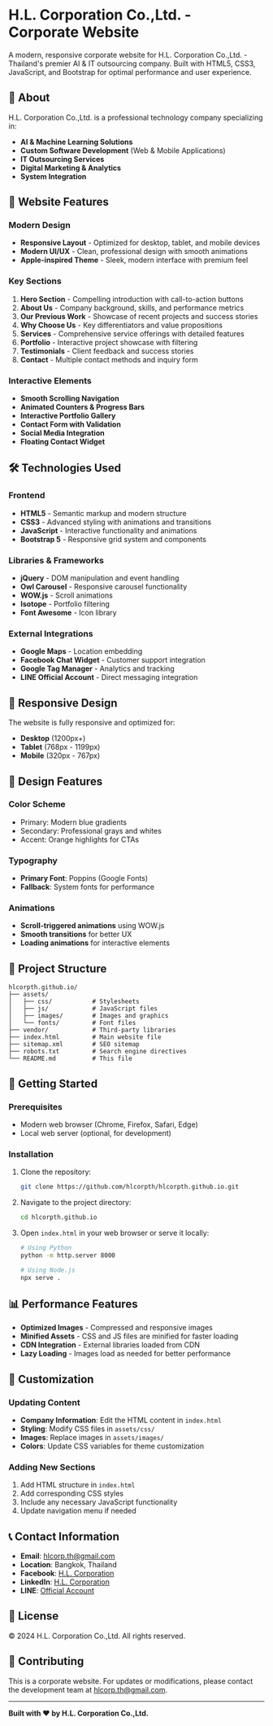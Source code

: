 # H.L. Corporation Co.,Ltd. - Corporate Website

A modern, responsive corporate website for H.L. Corporation Co.,Ltd. - Thailand's premier AI & IT outsourcing company. Built with HTML5, CSS3, JavaScript, and Bootstrap for optimal performance and user experience.

## 🌟 About

H.L. Corporation Co.,Ltd. is a professional technology company specializing in:
- **AI & Machine Learning Solutions**
- **Custom Software Development** (Web & Mobile Applications)
- **IT Outsourcing Services**
- **Digital Marketing & Analytics**
- **System Integration**

## 🚀 Website Features

### Modern Design
- **Responsive Layout** - Optimized for desktop, tablet, and mobile devices
- **Modern UI/UX** - Clean, professional design with smooth animations
- **Apple-inspired Theme** - Sleek, modern interface with premium feel

### Key Sections
1. **Hero Section** - Compelling introduction with call-to-action buttons
2. **About Us** - Company background, skills, and performance metrics
3. **Our Previous Work** - Showcase of recent projects and success stories
4. **Why Choose Us** - Key differentiators and value propositions
5. **Services** - Comprehensive service offerings with detailed features
6. **Portfolio** - Interactive project showcase with filtering
7. **Testimonials** - Client feedback and success stories
8. **Contact** - Multiple contact methods and inquiry form

### Interactive Elements
- **Smooth Scrolling Navigation**
- **Animated Counters & Progress Bars**
- **Interactive Portfolio Gallery**
- **Contact Form with Validation**
- **Social Media Integration**
- **Floating Contact Widget**

## 🛠️ Technologies Used

### Frontend
- **HTML5** - Semantic markup and modern structure
- **CSS3** - Advanced styling with animations and transitions
- **JavaScript** - Interactive functionality and animations
- **Bootstrap 5** - Responsive grid system and components

### Libraries & Frameworks
- **jQuery** - DOM manipulation and event handling
- **Owl Carousel** - Responsive carousel functionality
- **WOW.js** - Scroll animations
- **Isotope** - Portfolio filtering
- **Font Awesome** - Icon library

### External Integrations
- **Google Maps** - Location embedding
- **Facebook Chat Widget** - Customer support integration
- **Google Tag Manager** - Analytics and tracking
- **LINE Official Account** - Direct messaging integration

## 📱 Responsive Design

The website is fully responsive and optimized for:
- **Desktop** (1200px+)
- **Tablet** (768px - 1199px)
- **Mobile** (320px - 767px)

## 🎨 Design Features

### Color Scheme
- Primary: Modern blue gradients
- Secondary: Professional grays and whites
- Accent: Orange highlights for CTAs

### Typography
- **Primary Font**: Poppins (Google Fonts)
- **Fallback**: System fonts for performance

### Animations
- **Scroll-triggered animations** using WOW.js
- **Smooth transitions** for better UX
- **Loading animations** for interactive elements

## 📁 Project Structure

```
hlcorpth.github.io/
├── assets/
│   ├── css/           # Stylesheets
│   ├── js/            # JavaScript files
│   ├── images/        # Images and graphics
│   └── fonts/         # Font files
├── vendor/            # Third-party libraries
├── index.html         # Main website file
├── sitemap.xml        # SEO sitemap
├── robots.txt         # Search engine directives
└── README.md          # This file
```

## 🚀 Getting Started

### Prerequisites
- Modern web browser (Chrome, Firefox, Safari, Edge)
- Local web server (optional, for development)

### Installation
1. Clone the repository:
   ```bash
   git clone https://github.com/hlcorpth/hlcorpth.github.io.git
   ```

2. Navigate to the project directory:
   ```bash
   cd hlcorpth.github.io
   ```

3. Open `index.html` in your web browser or serve it locally:
   ```bash
   # Using Python
   python -m http.server 8000
   
   # Using Node.js
   npx serve .
   ```

## 📊 Performance Features

- **Optimized Images** - Compressed and responsive images
- **Minified Assets** - CSS and JS files are minified for faster loading
- **CDN Integration** - External libraries loaded from CDN
- **Lazy Loading** - Images load as needed for better performance

## 🔧 Customization

### Updating Content
- **Company Information**: Edit the HTML content in `index.html`
- **Styling**: Modify CSS files in `assets/css/`
- **Images**: Replace images in `assets/images/`
- **Colors**: Update CSS variables for theme customization

### Adding New Sections
1. Add HTML structure in `index.html`
2. Add corresponding CSS styles
3. Include any necessary JavaScript functionality
4. Update navigation menu if needed

## 📞 Contact Information

- **Email**: hlcorp.th@gmail.com
- **Location**: Bangkok, Thailand
- **Facebook**: [H.L. Corporation](https://www.facebook.com/hlcth)
- **LinkedIn**: [H.L. Corporation](https://www.linkedin.com/company/hlcorporation-th/)
- **LINE**: [Official Account](https://lin.ee/pz2YLa3)

## 📄 License

© 2024 H.L. Corporation Co.,Ltd. All rights reserved.

## 🤝 Contributing

This is a corporate website. For updates or modifications, please contact the development team at hlcorp.th@gmail.com.

---

**Built with ❤️ by H.L. Corporation Co.,Ltd.**
